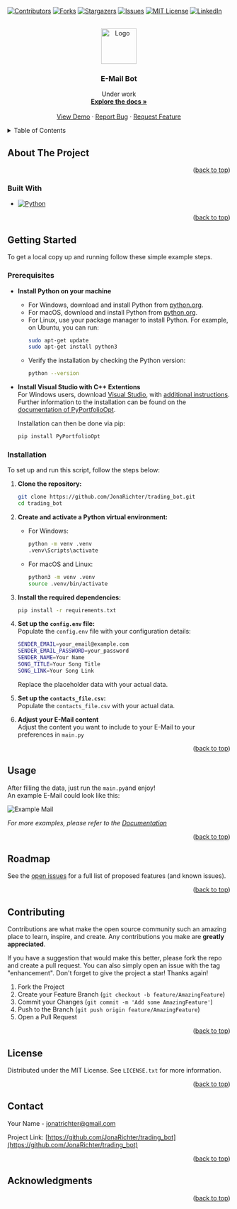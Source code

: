 <!-- Improved compatibility of back to top link: See: https://github.com/othneildrew/Best-README-Template/pull/73 -->
<a name="readme-top"></a>
<!--
*** Thanks for checking out the Best-README-Template. If you have a suggestion
*** that would make this better, please fork the repo and create a pull request
*** or simply open an issue with the tag "enhancement".
*** Don't forget to give the project a star!
*** Thanks again! Now go create something AMAZING! :D
-->



<!-- PROJECT SHIELDS -->
<!--
*** I'm using markdown "reference style" links for readability.
*** Reference links are enclosed in brackets [ ] instead of parentheses ( ).
*** See the bottom of this document for the declaration of the reference variables
*** for contributors-url, forks-url, etc. This is an optional, concise syntax you may use.
*** https://www.markdownguide.org/basic-syntax/#reference-style-links
-->
[![Contributors][contributors-shield]][contributors-url]
[![Forks][forks-shield]][forks-url]
[![Stargazers][stars-shield]][stars-url]
[![Issues][issues-shield]][issues-url]
[![MIT License][license-shield]][license-url]
[![LinkedIn][linkedin-shield]][linkedin-url]



<!-- PROJECT LOGO -->
<br />
<div align="center">
  <a href="https://github.com/JonaRichter/trading_bot">
    <img src="images/" alt="Logo" width="80" height="80">
  </a>

<h3 align="center">E-Mail Bot</h3>

  <p align="center">
    Under work
    <br />
    <a href="https://github.com/JonaRichter/trading_bot"><strong>Explore the docs »</strong></a>
    <br />
    <br />
    <a href="https://github.com/JonaRichter/trading_bot">View Demo</a>
    ·
    <a href="https://github.com/JonaRichter/trading_bot/issues">Report Bug</a>
    ·
    <a href="https://github.com/JonaRichter/trading_bot/issues">Request Feature</a>
  </p>
</div>



<!-- TABLE OF CONTENTS -->
<details>
  <summary>Table of Contents</summary>
  <ol>
    <li>
      <a href="#about-the-project">About The Project</a>
      <ul>
        <li><a href="#built-with">Built With</a></li>
      </ul>
    </li>
    <li>
      <a href="#getting-started">Getting Started</a>
      <ul>
        <li><a href="#prerequisites">Prerequisites</a></li>
        <li><a href="#installation">Installation</a></li>
      </ul>
    </li>
    <li><a href="#usage">Usage</a></li>
    <li><a href="#roadmap">Roadmap</a></li>
    <li><a href="#contributing">Contributing</a></li>
    <li><a href="#license">License</a></li>
    <li><a href="#contact">Contact</a></li>
    <li><a href="#acknowledgments">Acknowledgments</a></li>
  </ol>
</details>



<!-- ABOUT THE PROJECT -->
## About The Project
<!--
[![Product Name Screen Shot][product-screenshot]](https://example.com)

Here's a blank template to get started: To avoid retyping too much info. Do a search and replace with your text editor for the following: `JonaRichter`, `jonarichter_bot`, `twitter_handle`, `Jona Richter`, `gmx`, `jonarichter`, `E-Mail Bot`, `project_description`
-->
<p align="right">(<a href="#readme-top">back to top</a>)</p>




### Built With

* [![Python][Python.js]][Python-url]

<p align="right">(<a href="#readme-top">back to top</a>)</p>



<!-- GETTING STARTED -->
## Getting Started

To get a local copy up and running follow these simple example steps.

### Prerequisites

* **Install Python on your machine**
  * For Windows, download and install Python from [python.org](https://www.python.org/downloads/windows/).
  * For macOS, download and install Python from [python.org](https://www.python.org/downloads/macos/).
  * For Linux, use your package manager to install Python. For example, on Ubuntu, you can run:
    ```sh
    sudo apt-get update
    sudo apt-get install python3
    ```
  * Verify the installation by checking the Python version:
    ```sh
    python --version
* **Install Visual Studio with C++ Extentions**  
    For Windows users, download [Visual Studio](https://visualstudio.microsoft.com/de/thank-you-downloading-visual-studio/?sku=BuildTools&rel=16), with [additional instructions](https://docs.google.com/presentation/d/0B4GsMXCRaSSIOWpYQkstajlYZ0tPVkNQSElmTWh1dXFaYkJr/edit?resourcekey=0-HEezB2NFstz1GjKDkroJSQ#slide=id.p1). Further information to the installation can be found on the [documentation of PyPortfolioOpt](https://pyportfolioopt.readthedocs.io/en/latest/). 

    Installation can then be done via pip:
    ```bash
    pip install PyPortfolioOpt
    ```

### Installation

To set up and run this script, follow the steps below:

1. **Clone the repository:**
    ```bash
    git clone https://github.com/JonaRichter/trading_bot.git
    cd trading_bot
    ```

2. **Create and activate a Python virtual environment:**
    * For Windows:
      ```bash
      python -m venv .venv
      .venv\Scripts\activate
      ```
    * For macOS and Linux:
      ```bash
      python3 -m venv .venv
      source .venv/bin/activate
      ```

3. **Install the required dependencies:**
    ```bash
    pip install -r requirements.txt
    ```

4. **Set up the `config.env` file:**  
    Populate the `config.env` file with your configuration details:
    ```bash
    SENDER_EMAIL=your_email@example.com
    SENDER_EMAIL_PASSWORD=your_password
    SENDER_NAME=Your Name
    SONG_TITLE=Your Song Title
    SONG_LINK=Your Song Link
    ```
    Replace the placeholder data with your actual data.

5. **Set up the `contacts_file.csv`:**  
    Populate the `contacts_file.csv` with your actual data.

6. **Adjust your E-Mail content**  
    Adjust the content you want to include to your E-Mail to your preferences in `main.py`


<p align="right">(<a href="#readme-top">back to top</a>)</p>



<!-- USAGE EXAMPLES -->
## Usage

After filling the data, just run the `main.py`and enjoy!  
An example E-Mail could look like this:

![Example Mail](images/example_email.png)

_For more examples, please refer to the [Documentation](https://example.com)_

<p align="right">(<a href="#readme-top">back to top</a>)</p>



<!-- ROADMAP -->
## Roadmap

See the [open issues](https://github.com/JonaRichter/jonarichter_bot/issues) for a full list of proposed features (and known issues).

<p align="right">(<a href="#readme-top">back to top</a>)</p>



<!-- CONTRIBUTING -->
## Contributing

Contributions are what make the open source community such an amazing place to learn, inspire, and create. Any contributions you make are **greatly appreciated**.

If you have a suggestion that would make this better, please fork the repo and create a pull request. You can also simply open an issue with the tag "enhancement".
Don't forget to give the project a star! Thanks again!

1. Fork the Project
2. Create your Feature Branch (`git checkout -b feature/AmazingFeature`)
3. Commit your Changes (`git commit -m 'Add some AmazingFeature'`)
4. Push to the Branch (`git push origin feature/AmazingFeature`)
5. Open a Pull Request

<p align="right">(<a href="#readme-top">back to top</a>)</p>



<!-- LICENSE -->
## License

Distributed under the MIT License. See `LICENSE.txt` for more information.

<p align="right">(<a href="#readme-top">back to top</a>)</p>



<!-- CONTACT -->
## Contact

Your Name - jonatrichter@gmail.com

Project Link: [https://github.com/JonaRichter/trading_bot](https://github.com/JonaRichter/trading_bot)

<p align="right">(<a href="#readme-top">back to top</a>)</p>



<!-- ACKNOWLEDGMENTS -->
## Acknowledgments

<p align="right">(<a href="#readme-top">back to top</a>)</p>



<!-- MARKDOWN LINKS & IMAGES -->
<!-- https://www.markdownguide.org/basic-syntax/#reference-style-links -->
[contributors-shield]: https://img.shields.io/github/contributors/JonaRichter/trading_bot.svg?style=for-the-badge
[contributors-url]: https://github.com/JonaRichter/trading_bot/graphs/contributors
[forks-shield]: https://img.shields.io/github/forks/JonaRichter/trading_bot.svg?style=for-the-badge
[forks-url]: https://github.com/JonaRichter/trading_bot/network/members
[stars-shield]: https://img.shields.io/github/stars/JonaRichter/trading_bot.svg?style=for-the-badge
[stars-url]: https://github.com/JonaRichter/trading_bot/stargazers
[issues-shield]: https://img.shields.io/github/issues/JonaRichter/trading_bot.svg?style=for-the-badge
[issues-url]: https://github.com/JonaRichter/trading_bot/issues
[license-shield]: https://img.shields.io/github/license/JonaRichter/trading_bot.svg?style=for-the-badge
[license-url]: https://github.com/JonaRichter/trading_bot/blob/master/LICENSE.txt
[linkedin-shield]: https://img.shields.io/badge/-LinkedIn-black.svg?style=for-the-badge&logo=linkedin&colorB=555
[linkedin-url]: https://www.linkedin.com/in/jona-richter-b373ab2b9/
[product-screenshot]: images/screenshot.png

[Python.js]: https://img.shields.io/badge/Python-3776AB?style=for-the-badge&logo=python&logoColor=white
[Python-url]: https://www.python.org/
